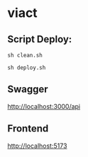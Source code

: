 # viact

## Script Deploy:

```
sh clean.sh

sh deploy.sh
```

## Swagger

[http://localhost:3000/api](http://localhost:3000/api)


## Frontend

[http://localhost:5173](http://localhost:5173)
